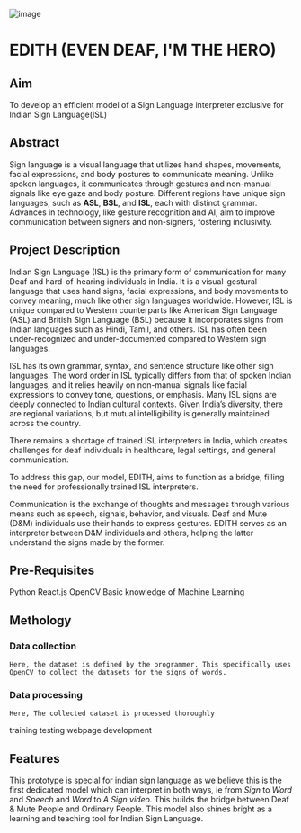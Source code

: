 ![image](https://github.com/user-attachments/assets/8d895b04-8747-4d39-9e08-75361af603d8)

# EDITH (EVEN DEAF, I'M THE HERO)

## Aim
To develop an efficient model of a Sign Language interpreter exclusive for Indian Sign Language(ISL) 

## Abstract

Sign language is a visual language that utilizes hand shapes, movements, facial expressions, and body postures to communicate meaning. Unlike spoken languages, it communicates through gestures and non-manual signals like eye gaze and body posture. Different regions have unique sign languages, such as **ASL**, **BSL**, and **ISL**, each with distinct grammar. Advances in technology, like gesture recognition and AI, aim to improve communication between signers and non-signers, fostering inclusivity.

## Project Description

Indian Sign Language (ISL) is the primary form of communication for many Deaf and hard-of-hearing individuals in India. It is a visual-gestural language that uses hand signs, facial expressions, and body movements to convey meaning, much like other sign languages worldwide. However, ISL is unique compared to Western counterparts like American Sign Language (ASL) and British Sign Language (BSL) because it incorporates signs from Indian languages such as Hindi, Tamil, and others. ISL has often been under-recognized and under-documented compared to Western sign languages.

ISL has its own grammar, syntax, and sentence structure like other sign languages. The word order in ISL typically differs from that of spoken Indian languages, and it relies heavily on non-manual signals like facial expressions to convey tone, questions, or emphasis. Many ISL signs are deeply connected to Indian cultural contexts. Given India’s diversity, there are regional variations, but mutual intelligibility is generally maintained across the country.

There remains a shortage of trained ISL interpreters in India, which creates challenges for deaf individuals in healthcare, legal settings, and general communication.

To address this gap, our model, EDITH, aims to function as a bridge, filling the need for professionally trained ISL interpreters.

Communication is the exchange of thoughts and messages through various means such as speech, signals, behavior, and visuals. Deaf and Mute (D&M) individuals use their hands to express gestures. EDITH serves as an interpreter between D&M individuals and others, helping the latter understand the signs made by the former.

## Pre-Requisites
Python
React.js
OpenCV
Basic knowledge of Machine Learning

## Methology

### Data collection
    Here, the dataset is defined by the programmer. This specifically uses OpenCV to collect the datasets for the signs of words.
### Data processing
    Here, The collected dataset is processed thoroughly  
training
testing
webpage development

## Features

This prototype is special for indian sign language as we believe this is the first dedicated model which can interpret in both ways, ie from *Sign* to *Word* and *Speech* and *Word* to *A Sign video*. This builds the bridge between Deaf & Mute People and Ordinary People.
This model also shines bright as a learning and teaching tool for Indian Sign Language.




